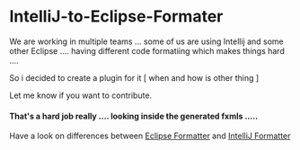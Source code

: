# IntelliJ-to-Eclipse-Formater

We are working in multiple teams ... some of us are using Intellij and some other Eclipse .... having different code formatiing which makes things hard ....

So i decided to create a plugin for it [ when and how is other thing ]

Let me know if you want to contribute.


#### That's a hard job really .... looking inside the generated fxmls .....

Have a look on differences between [Eclipse Formatter](https://raw.githubusercontent.com/goxr3plus/IntelliJ-to-Eclipse-Formater/master/ECLIPSE-FORMATTER.xml) and [IntelliJ Formatter](https://raw.githubusercontent.com/goxr3plus/IntelliJ-to-Eclipse-Formater/master/INTL-FORMATTER.XML)
